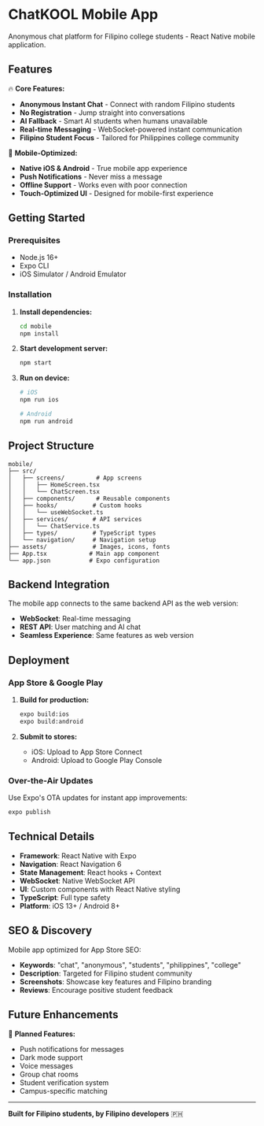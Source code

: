# ChatKOOL Mobile App

Anonymous chat platform for Filipino college students - React Native mobile application.

## Features

🔥 **Core Features:**
- **Anonymous Instant Chat** - Connect with random Filipino students
- **No Registration** - Jump straight into conversations
- **AI Fallback** - Smart AI students when humans unavailable
- **Real-time Messaging** - WebSocket-powered instant communication
- **Filipino Student Focus** - Tailored for Philippines college community

📱 **Mobile-Optimized:**
- **Native iOS & Android** - True mobile app experience
- **Push Notifications** - Never miss a message
- **Offline Support** - Works even with poor connection
- **Touch-Optimized UI** - Designed for mobile-first experience

## Getting Started

### Prerequisites
- Node.js 16+
- Expo CLI
- iOS Simulator / Android Emulator

### Installation

1. **Install dependencies:**
   ```bash
   cd mobile
   npm install
   ```

2. **Start development server:**
   ```bash
   npm start
   ```

3. **Run on device:**
   ```bash
   # iOS
   npm run ios
   
   # Android
   npm run android
   ```

## Project Structure

```
mobile/
├── src/
│   ├── screens/         # App screens
│   │   ├── HomeScreen.tsx
│   │   └── ChatScreen.tsx
│   ├── components/      # Reusable components
│   ├── hooks/          # Custom hooks
│   │   └── useWebSocket.ts
│   ├── services/       # API services
│   │   └── ChatService.ts
│   ├── types/          # TypeScript types
│   └── navigation/     # Navigation setup
├── assets/             # Images, icons, fonts
├── App.tsx            # Main app component
└── app.json           # Expo configuration
```

## Backend Integration

The mobile app connects to the same backend API as the web version:

- **WebSocket**: Real-time messaging
- **REST API**: User matching and AI chat
- **Seamless Experience**: Same features as web version

## Deployment

### App Store & Google Play

1. **Build for production:**
   ```bash
   expo build:ios
   expo build:android
   ```

2. **Submit to stores:**
   - iOS: Upload to App Store Connect
   - Android: Upload to Google Play Console

### Over-the-Air Updates

Use Expo's OTA updates for instant app improvements:
```bash
expo publish
```

## Technical Details

- **Framework**: React Native with Expo
- **Navigation**: React Navigation 6
- **State Management**: React hooks + Context
- **WebSocket**: Native WebSocket API
- **UI**: Custom components with React Native styling
- **TypeScript**: Full type safety
- **Platform**: iOS 13+ / Android 8+

## SEO & Discovery

Mobile app optimized for App Store SEO:
- **Keywords**: "chat", "anonymous", "students", "philippines", "college"
- **Description**: Targeted for Filipino student community
- **Screenshots**: Showcase key features and Filipino branding
- **Reviews**: Encourage positive student feedback

## Future Enhancements

🚀 **Planned Features:**
- Push notifications for messages
- Dark mode support
- Voice messages
- Group chat rooms
- Student verification system
- Campus-specific matching

---

**Built for Filipino students, by Filipino developers** 🇵🇭